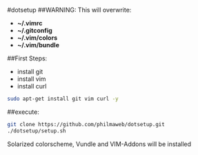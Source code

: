 #dotsetup
##WARNING: This will overwrite:
* __~/.vimrc__
* __~/.gitconfig__
* __~/.vim/colors__
* __~/.vim/bundle__

##First Steps:
* install git
* install vim
* install curl 

```bash
sudo apt-get install git vim curl -y
```

##execute:
```bash
git clone https://github.com/philmaweb/dotsetup.git
./dotsetup/setup.sh
```
Solarized colorscheme, Vundle and VIM-Addons will be installed 

